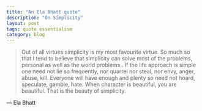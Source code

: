 ```yaml
---
title: "An Ela Bhatt quote"
description: "On Simplicity"
layout: post
tags: quote essentialism
category: blog
---
```


> Out of all virtues simplicity is my most favourite virtue. So much so that I tend to believe that simplicity can solve most of the problems, personal as well as the world problems . If the life approach is simple one need not lie so frequently, nor quarrel nor steal, nor envy, anger, abuse, kill. Everyone will have enough and plenty so need not hoard, speculate, gamble, hate. When character is beautiful, you are beautiful. That is the beauty of simplicity.

&mdash; Ela Bhatt
